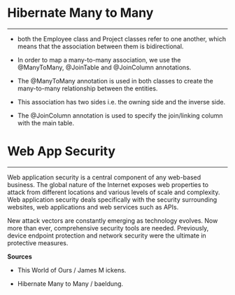 # Hibernate Many to Many
-------------------------------------------------------------------------------------------------------------------------------------
- both the Employee class and Project classes refer to one another, which means that the association between them is bidirectional.

- In order to map a many-to-many association, we use the @ManyToMany, @JoinTable and @JoinColumn annotations.

- The @ManyToMany annotation is used in both classes to create the many-to-many relationship between the entities.

- This association has two sides i.e. the owning side and the inverse side.

- The @JoinColumn annotation is used to specify the join/linking column with the main table.

# Web App Security
----------------------------------------------------------------------------------------------------------------------------------------------
Web application security is a central component of any web-based business. The global nature of the Internet exposes web properties to attack from different locations and various levels of scale and complexity. Web application security deals specifically with the security surrounding websites, web applications and web services such as APIs.

New attack vectors are constantly emerging as technology evolves. Now more than ever, comprehensive security tools are needed. Previously, device endpoint protection and network security were the ultimate in protective measures.


**Sources**

- This World of Ours / James M ickens.

- Hibernate Many to Many / baeldung.
